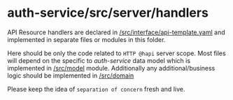 # auth-service/src/server/handlers

API Resource handlers are declared in [/src/interface/api-template.yaml](../../interface/api-template.yaml)
and implemented in separate files or modules in this folder.

Here should be only the code related to `HTTP @hapi` server scope. 
Most files will depend on the specific to _auth-service_ data model which is implemented in [/src/model](../../model/README.md) module.
Additionally any additional/business logic should be implemented in [/src/domain](../../domain/)

Please keep the idea of `separation of concern` fresh and live.